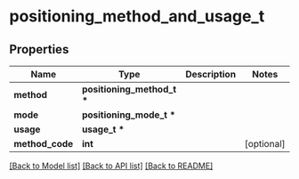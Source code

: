 # positioning_method_and_usage_t

## Properties
Name | Type | Description | Notes
------------ | ------------- | ------------- | -------------
**method** | **positioning_method_t \*** |  | 
**mode** | **positioning_mode_t \*** |  | 
**usage** | **usage_t \*** |  | 
**method_code** | **int** |  | [optional] 

[[Back to Model list]](../README.md#documentation-for-models) [[Back to API list]](../README.md#documentation-for-api-endpoints) [[Back to README]](../README.md)


